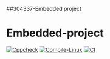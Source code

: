 ##304337-Embedded project
# Embedded-project
[![Cppcheck](https://github.com/git170060024/Embedded-project/actions/workflows/Codequality.yml/badge.svg)](https://github.com/git170060024/Embedded-project/actions/workflows/Codequality.yml)
[![Compile-Linux](https://github.com/git170060024/Embedded-project/actions/workflows/Compile.yml/badge.svg)](https://github.com/git170060024/Embedded-project/actions/workflows/Compile.yml)
[![CI](https://github.com/git170060024/Embedded-project/actions/workflows/main.yml/badge.svg)](https://github.com/git170060024/Embedded-project/actions/workflows/main.yml)
